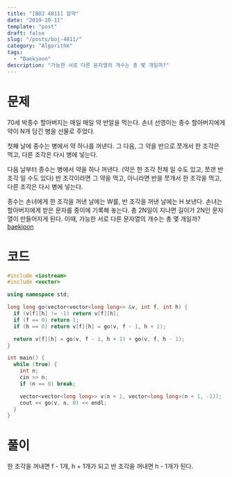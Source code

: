 ```yaml
---
title: "[BOJ 4811] 알약"
date: "2019-10-11"
template: "post"
draft: false
slug: "/posts/boj-4811/"
category: "Algorithm"
tags:
  - "Baekjoon"
description: "가능한 서로 다른 문자열의 개수는 총 몇 개일까?"
---
```


# 문제

70세 박종수 할아버지는 매일 매일 약 반알을 먹는다. 손녀 선영이는 종수 할아버지에게 약이 N개 담긴 병을 선물로 주었다.

첫째 날에 종수는 병에서 약 하나를 꺼낸다. 그 다음, 그 약을 반으로 쪼개서 한 조각은 먹고, 다른 조각은 다시 병에 넣는다.

다음 날부터 종수는 병에서 약을 하나 꺼낸다. (약은 한 조각 전체 일 수도 있고, 쪼갠 반 조각 일 수도 있다) 반 조각이라면 그 약을 먹고, 아니라면 반을 쪼개서 한 조각을 먹고, 다른 조각은 다시 병에 넣는다.

종수는 손녀에게 한 조각을 꺼낸 날에는 W를, 반 조각을 꺼낸 날에는 H 보낸다. 손녀는 할아버지에게 받은 문자를 종이에 기록해 놓는다. 총 2N일이 지나면 길이가 2N인 문자열이 만들어지게 된다. 이때, 가능한 서로 다른 문자열의 개수는 총 몇 개일까? [baekjoon](https://www.acmicpc.net/problem/4811)

# 코드

```c++
#include <iostream>
#include <vector>

using namespace std;

long long go(vector<vector<long long>> &v, int f, int h) {
  if (v[f][h] != -1) return v[f][h];
  if (f == 0) return 1;
  if (h == 0) return v[f][h] = go(v, f - 1, h + 1);

  return v[f][h] = go(v, f - 1, h + 1) + go(v, f, h - 1);
}

int main() {
  while (true) {
    int n;
    cin >> n;
    if (n == 0) break;

    vector<vector<long long>> v(n + 1, vector<long long>(n + 1, -1));
    cout << go(v, n, 0) << endl;
  }
}
```

# 풀이

한 조각을 꺼내면 f - 1개, h + 1개가 되고 반 조각을 꺼내면 h - 1개가 된다.
